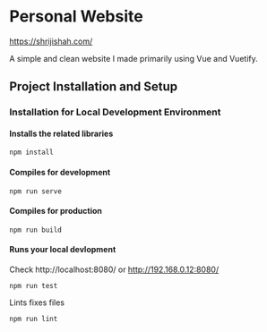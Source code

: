 # Personal Website
https://shrijishah.com/

A simple and clean website I made primarily using Vue and Vuetify. 


## Project Installation and Setup

### Installation for Local Development Environment

#### Installs the related libraries
```
npm install
```
#### Compiles for development

```
npm run serve
```
#### Compiles for production

```
npm run build
```
#### Runs your local devlopment
Check http://localhost:8080/ or http://192.168.0.12:8080/

```
npm run test
```
Lints fixes files

```
npm run lint
```
